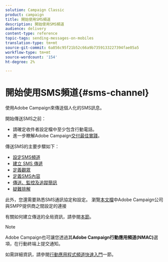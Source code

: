 ```yaml
---
solution: Campaign Classic
product: campaign
title: 開始使用SMS頻道
description: 開始使用SMS頻道
audience: delivery
content-type: reference
topic-tags: sending-messages-on-mobiles
translation-type: tm+mt
source-git-commit: 6a856c95f21b52c66a9b7359133227394fae05a5
workflow-type: tm+mt
source-wordcount: '154'
ht-degree: 2%

---
```



# 開始使用SMS頻道{#sms-channel}


使用Adobe Campaign來傳送個人化的SMS訊息。

開始傳送SMS之前：

* 請確定收件者設定檔中至少包含行動電話。
* 進一步瞭解Adobe Campaign[交付最佳實踐](../../delivery/using/delivery-best-practices.md)。

傳送SMS的主要步驟如下：

* [設定SMS頻道](sms-set-up.md)
* [建立 SMS 傳遞](sms-create.md)
* [定義觀眾](sms-create.md#selecting-the-target-population)
* [定義SMS內容](sms-create.md#defining-the-sms-content)
* [傳送、監控及追蹤簡訊](sms-send.md)
* [疑難排解](troubleshooting-sms.md)

此外，您還需要熟悉SMS通訊協定和設定。 瀏覽[本文檔](sms-protocol.md)中Adobe Campaign公司與SMPP提供商之間設定的連接

有關如何建立傳送的全局資訊，請參閱[本節](../../delivery/using/steps-about-delivery-creation-steps.md)。

>[!NOTE]
>
>Adobe Campaign也可讓您透過其&#x200B;**Adobe Campaign行動應用頻道(NMAC)**&#x200B;選項，在行動終端上提交通知。
> 
>如需詳細資訊，請參閱[行動應用程式頻道快速入門](../../delivery/using/about-mobile-app-channel.md)一節。

